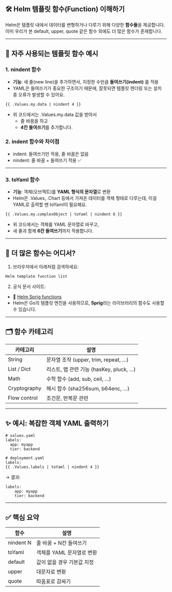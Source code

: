 ## **🛠️ Helm 템플릿 함수(Function) 이해하기**

Helm은 템플릿 내에서 데이터를 변형하거나 다루기 위해 다양한 **함수들**을 제공합니다.
이미 우리가 본 default, upper, quote 같은 함수 외에도 더 많은 함수가 존재합니다.

---

## **📌 자주 사용되는 템플릿 함수 예시**

### **1.** nindent 함수

- **기능**: 새 줄(new line)을 추가하면서, 지정한 수만큼 **들여쓰기(indent)** 를 적용
- YAML은 들여쓰기가 중요한 구조이기 때문에, 잘못되면 템플릿 렌더링 또는 설치 중 오류가 발생할 수 있어요.

```
{{ .Values.my.data | nindent 4 }}
```

- 위 코드에서는 .Values.my.data 값을 받아서
    - 줄 바꿈을 하고
    - **4칸 들여쓰기**를 추가합니다.

### **2.** indent 함수와 차이점

- indent: 들여쓰기만 적용, 줄 바꿈은 없음
- nindent: 줄 바꿈 + 들여쓰기 적용 ✅

---

### **3.** toYaml 함수

- **기능**: 객체(오브젝트)를 **YAML 형식의 문자열**로 변환
- Helm은 .Values, .Chart 등에서 가져온 데이터를 객체 형태로 다루는데,
    이걸 YAML로 출력할 땐 toYaml이 필요해요.

```
{{ .Values.my.complexObject | toYaml | nindent 6 }}
```

- 위 코드에서는 객체를 YAML 문자열로 바꾸고,
- 새 줄과 함께 **6칸 들여쓰기**까지 적용합니다.

---

## **🔎 더 많은 함수는 어디서?**

1. 브라우저에서 아래처럼 검색하세요:

```
Helm template function list
```

2. 공식 문서 사이트:

- 📎 [Helm Sprig functions](https://helm.sh/docs/chart_template_guide/function_list/)
- Helm은 Go의 템플릿 엔진을 사용하므로, **Sprig**라는 라이브러리의 함수도 사용할 수 있습니다.

---

## **🗂️ 함수 카테고리**

|**카테고리**|**설명**|
|---|---|
|String|문자열 조작 (upper, trim, repeat, …)|
|List / Dict|리스트, 맵 관련 기능 (hasKey, pluck, …)|
|Math|수학 함수 (add, sub, ceil, …)|
|Cryptography|해시 함수 (sha256sum, b64enc, …)|
|Flow control|조건문, 반복문 관련|

---

## **✨ 예시: 복잡한 객체 YAML 출력하기**

```
# values.yaml
labels:
  app: myapp
  tier: backend
```

```
# deployment.yaml
labels:
{{ .Values.labels | toYaml | nindent 4 }}
```

→ 결과:

```
labels:
    app: myapp
    tier: backend
```

---

## **✅ 핵심 요약**

|**함수**|**설명**|
|---|---|
|nindent N|줄 바꿈 + N칸 들여쓰기|
|toYaml|객체를 YAML 문자열로 변환|
|default|값이 없을 경우 기본값 지정|
|upper|대문자로 변환|
|quote|따옴표로 감싸기|

